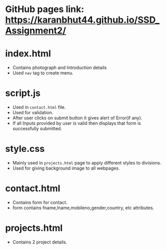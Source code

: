 # GitHub pages link: https://karanbhut44.github.io/SSD_Assignment2/
# index.html
 - Contains photograph and Introduction details
 - Used `nav` tag to create menu.
# script.js
 - Used in `contact.html` file.
 - Used for validation.
 - After user clicks on submit button it gives alert of Error(if any).
 - If all Inputs provided by user is valid then displays that form is successfully submitted.
# style.css
 - Mainly used in `projects.html` page to apply different styles to divisions.
 - Used for giving background image to all webpages.
# contact.html
 - Contains form for contact.
 - form contains fname,lname,mobileno,gender,country, etc attributes.
# projects.html
 - Contains 2 project details.

